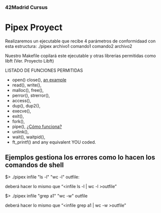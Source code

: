 ### 42Madrid Cursus
# Pipex Proyect

Realizaremos un ejecutable que recibe 4 parámetros de conformidaad con esta estructura:
./pipex archivo1 comando1 comando2 archivo2

Nuestro Makefile copilará este ejecutable y otras librerias permitidas como libft (Ver. Proyecto Libft)

LISTADO DE FUNCIONES PERMITIDAS
- open() close(), [an example](/docs/open-close.md/ "Title")
- read(), write(),
- malloc(), free(), 
- perror(), strerror(), 
- access(), 
- dup(), dup2(),
- execve(), 
- exit(), 
- fork(), 
- pipe(), [¿Cómo funciona?](/docs/mkd/pipe.md/ "Pipe function")
- unlink(), 
- wait(), waitpid(),
- ft_printf() and any equivalent YOU coded.

## Ejemplos gestiona los errores como lo hacen los comandos de shell

$> ./pipex infile "ls -l" "wc -l" outfile:

deberá hacer lo mismo que “<infile ls -l | wc -l >outfile”

$> ./pipex infile "grep a1" "wc -w" outfile

deberá hacer lo mismo que “<infile grep a1 | wc -w >outfile”

